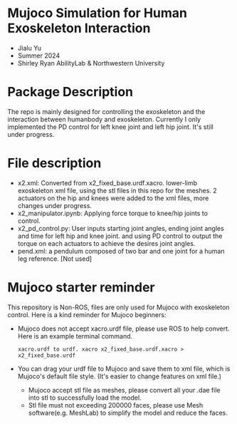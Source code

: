 # Mujoco Simulation for Human Exoskeleton Interaction
* Jialu Yu
* Summer 2024
* Shirley Ryan AbilityLab &  Northwestern University


# Package Description

The repo is mainly designed for controlling the exoskeleton and the interaction between humanbody and exoskeleton. Currently I only implemented the PD control for left knee joint and left hip joint. It's still under progress.

# File description
- x2.xml: Converted from x2_fixed_base.urdf.xacro. lower-limb exoskeleton xml file, using the stl files in this repo for the meshes. 2 actuators on the hip and knees were added to the xml files, more changes under progress.
- x2_manipulator.ipynb: Applying force torque to knee/hip joints to control.
- x2_pd_control.py: User inputs starting joint angles,  ending joint angles and time for left hip and knee joint. and using PD control to output the torque on each actuators to achieve the desires joint angles.
- pend.xml: a pendulum composed of two bar and one joint for a human leg reference. [Not used]


# Mujoco starter reminder
This repository is Non-ROS, files are only used for Mujoco with exoskeleton control. Here is a kind reminder for Mujoco beginners:
- Mujoco does not accept xacro.urdf file, please use ROS to help convert. Here is an example terminal command.

    `xacro.urdf to urdf. xacro x2_fixed_base.urdf.xacro > x2_fixed_base.urdf`
    
- You can drag your urdf file to Mujoco and save them to xml file, which is Mujoco's default file style. (It's easier to change features on xml file.)

    - Mujoco accept stl file as meshes, please convert all your .dae file into stl to successfully load the model.
    - Stl file must not exceeding 200000 faces, please use Mesh software(e.g. MeshLab) to simplify the model and reduce the faces.



